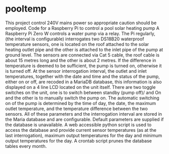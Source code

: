 # pooltemp
This project control 240V mains power so appropriate caution should be employed.
Code for a Raspberry Pi to control a pool solar heating pump
A Raspberry Pi Zero W controls a water pump via a relay.
The Pi regularly, (the interval is configurable) interrogates two DS18B20 waterproof temperature sensors, 
one is located on the roof attached to the solar heating outlet pipe and the other is attached
to the inlet pipe of the pump at ground level. The sensors are connected via Cat 5 cable, the roof cable is about
15 metres long and the other is about 2 metres.
If the difference in temperature is deemed to be sufficient, the pump is turned on, otherwise it is turned off.
At the sensor interrogation interval, the outlet and inlet temperatures, together with the date and time and the
status of the pump, either on or off, are recoded in a MariaDB database, this information
is also displayed on a 4 line LCD located on the unit itself.
There are two toggle switches on the unit, one is to switch between standby (pump off)/ and On and
the other is to manually switch the pump on.
The automatic switching on of the pump is determined by the time of day, the date, the maximum outlet temperature,
and the temperature difference between the two sensors. All of these parameters and the interrogation interval 
are stored in the Maria database and are configurable. Default parameters are supplied if the database is unavailable.
A web accessible python script is used to access the database and provide current sensor temperatures (as at the last interrogation),
maximum output temperatures for the day and minimum output temperatures for the day.
A crontab script prunes the database tables every month.
